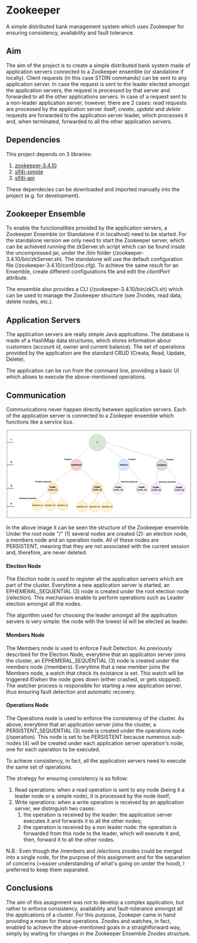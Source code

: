 # Zookeeper
A simple distributed bank management system which uses Zookeeper for ensuring consistency, availability and fault tolerance.

## Aim

The aim of the project is to create a simple distributed bank system made of application servers connected to a Zookeeper ensemble (or standalone if locally). Client requests (in this case STDIN commands) can be sent to any application server. In case the request is sent to the leader elected amongst the application servers, the request is processed by that server and forwarded to all the other applications servers. In case of a request sent to a non-leader application server, however, there are 2 cases: *_read_* requests are processed by the application server itself; *_create_*, *_update_* and *_delete_* requests are forwarded to the application server leader, which processes it and, when terminated, forwarded to all the other application servers.

## Dependencies

This project depends on 3 libraries:
1. [zookeeper-3.4.10](https://repo1.maven.org/maven2/org/apache/zookeeper/zookeeper/3.4.10/zookeeper-3.4.10.jar)
2. [slf4j-simple](https://mvnrepository.com/artifact/org.slf4j/slf4j-simple/1.7.25)
3. [slf4j-api](https://mvnrepository.com/artifact/org.slf4j/slf4j-api/1.7.25)

These dependecies can be downloaded and imported manually into the project (e.g. for development).

## Zookeeper Ensemble

To enable the functionalities provided by the application servers, a Zookeeper Ensemble (or Standalone if in localhost) need to be started. For the standalone version we only need to start the Zookeeper server, which can be achieved running the zkServer.sh script which can be found inside the uncompressed jar, under the /bin folder (/zookeeper-3.4.10/bin/zkServer.sh). The standalone will use the default configuration file (/zookeeper-3.4.10/conf/zoo.cfg). To achieve the same result for an Ensemble, create different configurations file and edit the *clientPort* attribute.

The ensemble also provides a CLI (/zookeeper-3.4.10/bin/zkCli.sh) which can be used to manage the Zookeeper structure (see Znodes, read data, delete nodes, etc.).

## Application Servers

The application servers are really simple Java applications. The database is made of a HashMap data structures, which stores information abour customers (account id, owner and current balance). The set of operations provided by the application are the standard CRUD (Creata, Read, Update, Delete).

The application can be run from the command line, providing a basic UI which allows to execute the above-mentioned operations.

## Communication

Communications never happen directly between application servers. Each of the application server is connected to a Zookeper ensemble which functions like a service bus.

![Zookeeper Ensemble](images/znodes.png?raw=true)

In the above image it can be seen the structure of the Zookeeper ensemble. Under the root node "/" (1) several nodes are created (2): an election node, a members node and an operation node. All of these nodes are PERSISTENT, meaning that they are not associated with the current session and, therefore, are never deleted.

#### Election Node

The Election node is used to register all the application servers which are part of the cluster. Everytime a new application server is started, an EPHEMERAL_SEQUENTIAL (3) node is created under the root election node (/election). This mechanism enable to perform operations such as Leader election amongst all the nodes.

The algorithm used for choosing the leader amongst all the application servers is very simple: the node with the lowest id will be elected as leader.

#### Members Node

The Members node is used to enforce Fault Detection. As previously described for the Election Node, everytime that an application server joins the cluster, an EPHEMERAL_SEQUENTIAL (3) node is created under the members node (/members). Everytime that a new member joins the Members node, a watch that check its existance is set. This watch will be triggered if/when the node goes down (either crashed, or gets stopped). The watcher process is responsible for starting a new application server, thus ensuring fault detection and automatic recovery.

#### Operations Node

The Operations node is used to enforce the consistency of the cluster. As above, everytime that an application server joins the cluster, a PERSISTENT_SEQUENTIAL (3) node is created under the operations node (/operation). This node is set to be PERSISTENT because numerous sub-nodes (4) will be created under each application server operation's node, one for each operation to be executed.

To achieve consistency, in fact, all the application servers need to execute the same set of operations.

The strategy for ensuring consistency is as follow:
1. Read operations: when a read operation is sent to any node (being it a leader node or a simple node), it is processed by the node itself;
2. Write operations: when a write operation is received by an application server, we distinguish two cases:
   1. the operation is received by the leader: the application server executes it and forwards it to all the other nodes;
   2. the operation is received by a non leader node: the operation is forwarded from this node to the leader, which will execute it and, then, forward it to all the other nodes.

N.B.: Even though the /members and /elections znodes could be merged into a single node, for the purpose of this assignment and for the separation of concerns (=easier understanding of what's going on under the hood), I preferred to keep them separated.

## Conclusions

The aim of this assignment was not to develop a complex application, but rather to enforce consistency, availability and fault-tolerance amongst all the applications of a cluster. For this purpose, Zookeper came in hand providing a mean for these operations. Znodes and watches, in fact, enabled to achieve the above-mentioned goals in a straightforward way, simply by waiting for changes in the Zookeeper Ensemble Znodes structure.
